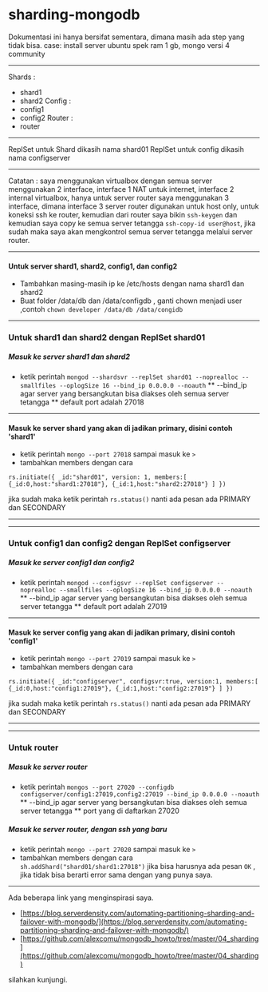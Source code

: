 # sharding-mongodb

Dokumentasi ini hanya bersifat sementara, dimana masih ada step yang tidak bisa.
case:
install server ubuntu spek ram 1 gb, mongo versi 4 community
***
Shards : 
- shard1
- shard2
Config :
- config1
- config2
Router :
- router
***
ReplSet untuk Shard dikasih nama shard01
ReplSet untuk config dikasih nama configserver
*** 
Catatan : saya menggunakan virtualbox dengan semua server menggunakan 2 interface, interface 1 NAT untuk internet, interface 2 internal virtualbox,
hanya untuk server router saya menggunakan 3 interface, dimana interface 3 server router digunakan untuk host only, untuk koneksi ssh ke router,
kemudian dari router saya bikin `ssh-keygen` dan kemudian saya copy ke semua server tetangga `ssh-copy-id user@host`,
jika sudah maka saya akan mengkontrol semua server tetangga melalui server router.
***

#### Untuk server shard1, shard2, config1, dan config2
- Tambahkan masing-masih ip ke /etc/hosts dengan nama shard1 dan shard2
- Buat folder /data/db dan /data/configdb , ganti chown menjadi user ,contoh `chown developer /data/db /data/congidb`
-------

### Untuk shard1 dan shard2 dengan ReplSet shard01
##### Masuk ke server shard1 dan shard2
- ketik perintah
`mongod --shardsvr --replSet shard01 --noprealloc --smallfiles --oplogSize 16 --bind_ip 0.0.0.0 --noauth`
** --bind_ip agar server yang bersangkutan bisa diakses oleh semua server tetangga
** default port adalah 27018
----------
#### Masuk ke server shard yang akan di jadikan primary, disini contoh 'shard1'
- ketik perintah `mongo --port 27018` sampai masuk ke `>`
- tambahkan members dengan cara 
```
rs.initiate({ _id:"shard01", version: 1, members:[ {_id:0,host:"shard1:27018"}, {_id:1,host:"shard2:27018"} ] })
```
jika sudah maka ketik perintah `rs.status()` nanti ada pesan ada PRIMARY dan SECONDARY

-------------
-------------

### Untuk config1 dan config2 dengan ReplSet configserver
##### Masuk ke server config1 dan config2
- ketik perintah
`mongod --configsvr --replSet configserver --noprealloc --smallfiles --oplogSize 16 --bind_ip 0.0.0.0 --noauth`
** --bind_ip agar server yang bersangkutan bisa diakses oleh semua server tetangga
** default port adalah 27019
----------
#### Masuk ke server config yang akan di jadikan primary, disini contoh 'config1'
- ketik perintah `mongo --port 27019` sampai masuk ke `>`
- tambahkan members dengan cara 
```
rs.initiate({ _id:"configserver", configsvr:true, version:1, members:[ {_id:0,host:"config1:27019"}, {_id:1,host:"config2:27019"} ] })
```
jika sudah maka ketik perintah `rs.status()` nanti ada pesan ada PRIMARY dan SECONDARY

-------------
-------------

### Untuk router
##### Masuk ke server router
- ketik perintah
`mongos --port 27020 --configdb configserver/config1:27019,config2:27019 --bind_ip 0.0.0.0 --noauth`
** --bind_ip agar server yang bersangkutan bisa diakses oleh semua server tetangga
** port yang di daftarkan 27020
##### Masuk ke server router, dengan ssh yang baru
- ketik perintah `mongo --port 27020` sampai masuk ke `>`
- tambahkan members dengan cara
`sh.addShard("shard01/shard1:27018")`
jika bisa harusnya ada pesan `OK` , jika tidak bisa berarti error sama dengan yang punya saya.
--------
Ada beberapa link yang menginspirasi saya.
- [https://blog.serverdensity.com/automating-partitioning-sharding-and-failover-with-mongodb/](https://blog.serverdensity.com/automating-partitioning-sharding-and-failover-with-mongodb/)
- [https://github.com/alexcomu/mongodb_howto/tree/master/04_sharding](https://github.com/alexcomu/mongodb_howto/tree/master/04_sharding)

silahkan kunjungi.
